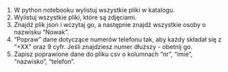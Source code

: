 1. W python notebooku wylistuj wszystkie pliki w katalogu.
2. Wylistuj wszystkie pliki, które są zdjęciami.
3. Znajdź plik json i wczytaj go, a następnie znajdź wszystkie osoby o nazwisku “Nowak”.
4. “Popraw” dane dotyczące numerów telefonu tak, aby każdy składał się z “+XX” oraz 9 cyfr. Jeśli znajdziesz numer dłuższy - obetnij go.
5. Zapisz poprawione dane do pliku csv o kolumnach “nr”, “imie”, “nazwisko”, “telefon”.